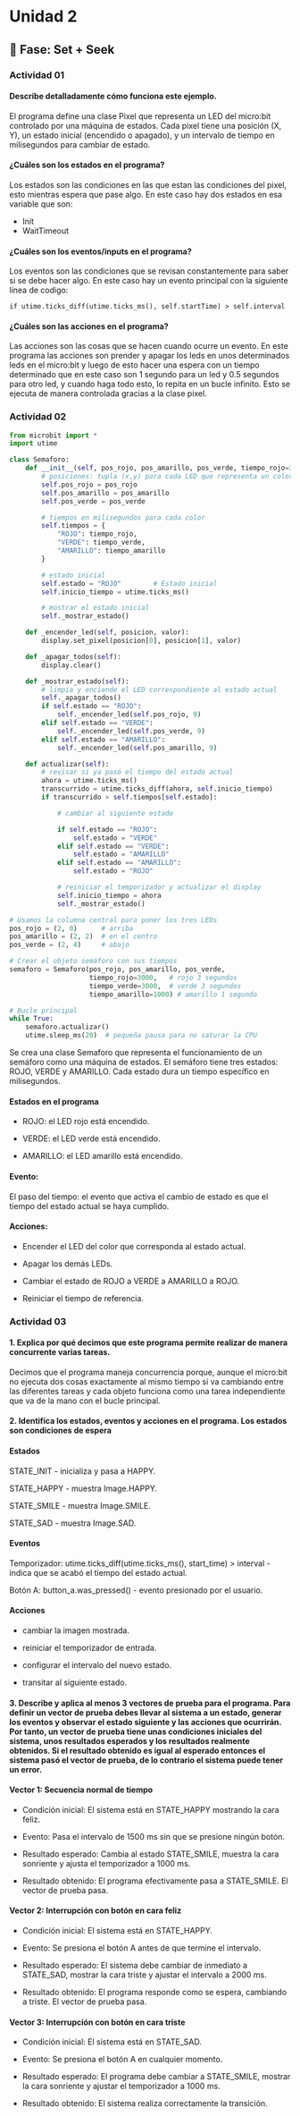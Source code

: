 # Unidad 2

## 🔎 Fase: Set + Seek

###  Actividad 01  

#### Describe detalladamente cómo funciona este ejemplo.  

El programa define una clase Pixel que representa un LED del micro:bit controlado por una máquina de estados. Cada pixel tiene una posición (X, Y), un estado inicial (encendido o apagado), y un intervalo de tiempo en milisegundos para cambiar de estado.

#### ¿Cuáles son los estados en el programa?

Los estados son las condiciones en las que estan las condiciones del pixel, esto mientras espera que pase algo. En este caso hay dos estados en esa variable que son: 
- Init
- WaitTimeout

#### ¿Cuáles son los eventos/inputs en el programa?

Los eventos son las condiciones que se revisan constantemente para saber si se debe hacer algo. En este caso hay un evento principal con la siguiente linea de codigo:
 ```
if utime.ticks_diff(utime.ticks_ms(), self.startTime) > self.interval
 ```
#### ¿Cuáles son las acciones en el programa?

Las acciones son las cosas que se hacen cuando ocurre un evento. En este programa las acciones son prender y apagar los leds en unos determinados leds en el micro:bit y luego de esto hacer una espera con un tiempo determinado que en este caso son 1 segundo para un led y 0.5 segundos para otro led, y cuando haga todo esto, lo repita en un bucle infinito. Esto se ejecuta de manera controlada gracias a la clase pixel.

### Actividad 02

``` py
from microbit import *
import utime

class Semaforo:
    def __init__(self, pos_rojo, pos_amarillo, pos_verde, tiempo_rojo=3000, tiempo_verde=3000, tiempo_amarillo=1000):
        # posiciones: tupla (x,y) para cada LED que representa un color
        self.pos_rojo = pos_rojo
        self.pos_amarillo = pos_amarillo
        self.pos_verde = pos_verde

        # tiempos en milisegundos para cada color
        self.tiempos = {
            "ROJO": tiempo_rojo,
            "VERDE": tiempo_verde,
            "AMARILLO": tiempo_amarillo
        }

        # estado inicial
        self.estado = "ROJO"        # Estado inicial
        self.inicio_tiempo = utime.ticks_ms()

        # mostrar el estado inicial
        self._mostrar_estado()

    def _encender_led(self, posicion, valor):
        display.set_pixel(posicion[0], posicion[1], valor)

    def _apagar_todos(self):
        display.clear()

    def _mostrar_estado(self):
        # limpia y enciende el LED correspondiente al estado actual
        self._apagar_todos()
        if self.estado == "ROJO":
            self._encender_led(self.pos_rojo, 9)
        elif self.estado == "VERDE":
            self._encender_led(self.pos_verde, 9)
        elif self.estado == "AMARILLO":
            self._encender_led(self.pos_amarillo, 9)

    def actualizar(self):
        # revisar si ya pasó el tiempo del estado actual
        ahora = utime.ticks_ms()
        transcurrido = utime.ticks_diff(ahora, self.inicio_tiempo)
        if transcurrido > self.tiempos[self.estado]:

            # cambiar al siguiente estado

            if self.estado == "ROJO":
                self.estado = "VERDE"
            elif self.estado == "VERDE":
                self.estado = "AMARILLO"
            elif self.estado == "AMARILLO":
                self.estado = "ROJO"

            # reiniciar el temporizador y actualizar el display
            self.inicio_tiempo = ahora
            self._mostrar_estado()

# Usamos la columna central para poner los tres LEDs
pos_rojo = (2, 0)      # arriba
pos_amarillo = (2, 2)  # en el centro
pos_verde = (2, 4)     # abajo

# Crear el objeto semáforo con sus tiempos
semaforo = Semaforo(pos_rojo, pos_amarillo, pos_verde,
                    tiempo_rojo=3000,   # rojo 3 segundos
                    tiempo_verde=3000,  # verde 3 segundos
                    tiempo_amarillo=1000) # amarillo 1 segundo

# Bucle principal
while True:
    semaforo.actualizar()
    utime.sleep_ms(20)  # pequeña pausa para no saturar la CPU
```
Se crea una clase Semaforo que representa el funcionamiento de un semáforo como una máquina de estados. El semáforo tiene tres estados: ROJO, VERDE y AMARILLO. Cada estado dura un tiempo específico en milisegundos. 

#### Estados en el programa

- ROJO: el LED rojo está encendido.

- VERDE: el LED verde está encendido.

- AMARILLO: el LED amarillo está encendido.

#### Evento: 

El paso del tiempo: el evento que activa el cambio de estado es que el tiempo del estado actual se haya cumplido.

#### Acciones:

- Encender el LED del color que corresponda al estado actual.

- Apagar los demás LEDs.

- Cambiar el estado de ROJO a VERDE a AMARILLO a ROJO.

- Reiniciar el tiempo de referencia.


### Actividad 03

#### 1.  Explica por qué decimos que este programa permite realizar de manera concurrente varias tareas.

Decimos que el programa maneja concurrencia porque, aunque el micro:bit no ejecuta dos cosas exactamente al mismo tiempo si va cambiando entre las diferentes tareas y cada objeto funciona como una tarea independiente que va de la mano con el bucle principal.

#### 2.  Identifica los estados, eventos y acciones en el programa. Los estados son condiciones de espera

#### Estados

STATE_INIT - inicializa y pasa a HAPPY.

STATE_HAPPY - muestra Image.HAPPY.

STATE_SMILE - muestra Image.SMILE.

STATE_SAD - muestra Image.SAD.

#### Eventos

Temporizador: utime.ticks_diff(utime.ticks_ms(), start_time) > interval - indica que se acabó el tiempo del estado actual.

Botón A: button_a.was_pressed() - evento presionado por el usuario.

#### Acciones

- cambiar la imagen mostrada.

- reiniciar el temporizador de entrada.

- configurar el intervalo del nuevo estado.

- transitar al siguiente estado.


#### 3.  Describe y aplica al menos 3 vectores de prueba para el programa. Para definir un vector de prueba debes llevar al sistema a un estado, generar los eventos y observar el estado siguiente y las acciones que ocurrirán. Por tanto, un vector de prueba tiene unas condiciones iniciales del sistema, unos resultados esperados y los resultados realmente obtenidos. Si el resultado obtenido es igual al esperado entonces el sistema pasó el vector de prueba, de lo contrario el sistema puede tener un error.

#### Vector 1: Secuencia normal de tiempo

- Condición inicial: El sistema está en STATE_HAPPY mostrando la cara feliz.

- Evento: Pasa el intervalo de 1500 ms sin que se presione ningún botón.

- Resultado esperado: Cambia al estado STATE_SMILE, muestra la cara sonriente y ajusta el temporizador a 1000 ms.

- Resultado obtenido: El programa efectivamente pasa a STATE_SMILE.
El vector de prueba pasa.

#### Vector 2: Interrupción con botón en cara feliz

- Condición inicial: El sistema está en STATE_HAPPY.

- Evento: Se presiona el botón A antes de que termine el intervalo.

- Resultado esperado: El sistema debe cambiar de inmediato a STATE_SAD, mostrar la cara triste y ajustar el intervalo a 2000 ms.

- Resultado obtenido: El programa responde como se espera, cambiando a triste.
El vector de prueba pasa.

#### Vector 3: Interrupción con botón en cara triste

- Condición inicial: El sistema está en STATE_SAD.

- Evento: Se presiona el botón A en cualquier momento.

- Resultado esperado: El programa debe cambiar a STATE_SMILE, mostrar la cara sonriente y ajustar el temporizador a 1000 ms.

- Resultado obtenido: El sistema realiza correctamente la transición.

